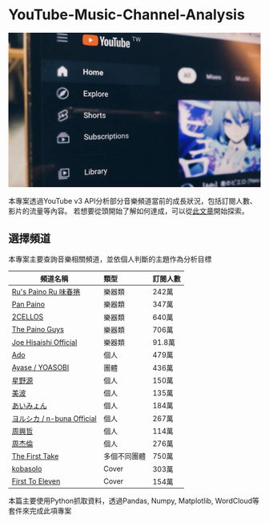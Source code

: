 # YouTube-Music-Channel-Analysis
![image](https://github.com/Takuyatsai/YouTube-Music-Channel-Analysis/blob/main/Practice/Homepage.png)


本專案透過YouTube v3 API分析部分音樂頻道當前的成長狀況，包括訂閱人數、影片的流量等內容。
若想要從頭開始了解如何達成，可以從[此文章](https://medium.com/@alextsai6290/01-%E4%B8%8D%E5%90%8C%E6%96%B9%E5%BC%8F%E8%A7%80%E5%AF%9Fyoutube%E6%95%B8%E6%93%9A-%E4%B8%80-b248ea6fe5bb)開始探索。

## 選擇頻道
本專案主要查詢音樂相關頻道，並依個人判斷的主題作為分析目標

頻道名稱                  | 類型  | 訂閱人數 |
-------------------------|:---------|:---------|
[Ru's Paino Ru 味春捲](https://www.youtube.com/channel/UCAYrMNl92jw6cpjdpBP8JyA)   |樂器類 |242萬|
[Pan Paino](https://www.youtube.com/channel/UCI7ktPB6toqucpkkCiolwLg)   |樂器類 |347萬|
[2CELLOS](https://www.youtube.com/channel/UCyjuFsbclXyntSRMBAILzbw)   |樂器類 |640萬|
[The Paino Guys](https://www.youtube.com/c/thepianoguys)   |樂器類 |706萬|
[Joe Hisaishi Official](https://www.youtube.com/channel/UCxyzciBLt1Hyw06dlqwAIkw)   |樂器類 |91.8萬|
[Ado](https://www.youtube.com/channel/UCln9P4Qm3-EAY4aiEPmRwEA)   |個人 |479萬|
[Ayase / YOASOBI](https://www.youtube.com/channel/UCvpredjG93ifbCP1Y77JyFA)   |團體 |436萬|
[星野源](https://www.youtube.com/channel/UCPKlrgZXnnb89nSeITvTdGA)   |個人 |150萬|
[美波](https://www.youtube.com/channel/UC2JzylaIF8qeowc7-5VwwmA)   |個人 |135萬|
[あいみょん](https://www.youtube.com/user/aimyong)   |個人 |184萬|
[ヨルシカ / n-buna Official](https://www.youtube.com/c/nbuna)   |個人 |267萬|
[周興哲](https://www.youtube.com/channel/UC7S48XRADBqamQbgLxpBFcQ)   |個人 |114萬|
[周杰倫](https://www.youtube.com/channel/UC8CU5nVhCQIdAGrFFp4loOQ)   |個人 |276萬|
[The First Take](https://www.youtube.com/channel/UC9zY_E8mcAo_Oq772LEZq8Q)   |多個不同團體 |750萬|
[kobasolo](https://www.youtube.com/channel/UCDbQblY1XASbgqOXmy6FOFQ)   |Cover |303萬|
[First To Eleven](https://www.youtube.com/c/FirstToEleven)   |Cover |154萬|

本篇主要使用Python抓取資料，透過Pandas, Numpy, Matplotlib, WordCloud等套件來完成此項專案
